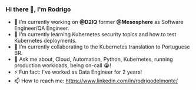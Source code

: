 ### Hi there 👋, I'm Rodrigo

- 🔭 I’m currently working on **@D2IQ** former **@Mesosphere** as Software Engineer/QA Engineer.
- 🌱 I’m currently learning Kubernetes security topics and how to test Kubernetes deployments.
- 👯 I’m currently collaborating to the Kubernetes translation to Portuguese BR.
- 💬 Ask me about, Cloud, Automation, Python, Kubernetes, running production workloads, being on-call 😭!
- ⚡ Fun fact: I've worked as Data Engineer for 2 years!
- 📫 How to reach me: https://www.linkedin.com/in/rodrigodelmonte/

<!--
**rodrigodelmonte/rodrigodelmonte** is a ✨ _special_ ✨ repository because its `README.md` (this file) appears on your GitHub profile.

Here are some ideas to get you started:

- 🔭 I’m currently working on ...
- 🌱 I’m currently learning ...
- 👯 I’m looking to collaborate on ...
- 🤔 I’m looking for help with ...
- 💬 Ask me about ...
- 📫 How to reach me: ...
- 😄 Pronouns: ...
- ⚡ Fun fact: ...
-->

